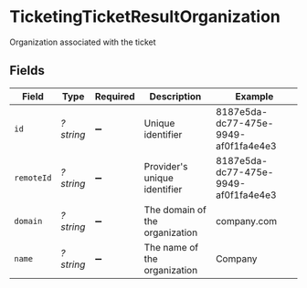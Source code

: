 # TicketingTicketResultOrganization

Organization associated with the ticket


## Fields

| Field                                | Type                                 | Required                             | Description                          | Example                              |
| ------------------------------------ | ------------------------------------ | ------------------------------------ | ------------------------------------ | ------------------------------------ |
| `id`                                 | *?string*                            | :heavy_minus_sign:                   | Unique identifier                    | 8187e5da-dc77-475e-9949-af0f1fa4e4e3 |
| `remoteId`                           | *?string*                            | :heavy_minus_sign:                   | Provider's unique identifier         | 8187e5da-dc77-475e-9949-af0f1fa4e4e3 |
| `domain`                             | *?string*                            | :heavy_minus_sign:                   | The domain of the organization       | company.com                          |
| `name`                               | *?string*                            | :heavy_minus_sign:                   | The name of the organization         | Company                              |